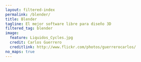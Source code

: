 ```yaml
---
layout: filtered-index
permalink: /blender/
title: Blender 
tagline: El mejor software libre para diseño 3D 
filtered_tag: blender 
image:
  feature: Liquidos_Cycles.jpg 
  credit: Carlos Guerrero
  creditlink: http://www.flickr.com/photos/guerrerocarlos/
no_maps: true
---
```

